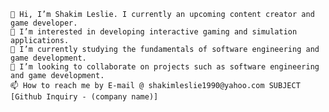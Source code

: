     👋 Hi, I’m Shakim Leslie. I currently an upcoming content creator and game developer.
    👀 I’m interested in developing interactive gaming and simulation applications.
    🌱 I’m currently studying the fundamentals of software engineering and game development.
    💞️ I’m looking to collaborate on projects such as software engineering and game development.
    📫 How to reach me by E-mail @ shakimleslie1990@yahoo.com SUBJECT [Github Inquiry - (company name)]



<!---
shakimleslie1990/shakimleslie1990 is a ✨ special ✨ repository because its `README.md` (this file) appears on your GitHub profile.
You can click the Preview link to take a look at your changes.
--->
